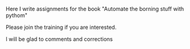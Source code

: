 Here I write assignments for the book "Automate the borning stuff with pythom"

Please join the training if you are interested.

I will be glad to comments and corrections
